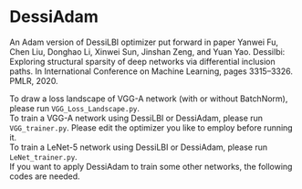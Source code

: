 # DessiAdam
An Adam version of DessiLBI optimizer put forward in  paper Yanwei Fu, Chen Liu, Donghao Li, Xinwei Sun, Jinshan Zeng, and Yuan Yao. Dessilbi: Exploring structural sparsity of deep networks via differential inclusion paths. In International Conference on Machine Learning, pages 3315–3326. PMLR, 2020.

To draw a loss landscape of VGG-A network (with or without BatchNorm), please run ```VGG_Loss_Landscape.py```. <br>
To train a VGG-A network using DessiLBI or DessiAdam, please run ```VGG_trainer.py```. Please edit the optimizer you like to employ before running it.<br>
To train a LeNet-5 network using DessiLBI or DessiAdam, please run ```LeNet_trainer.py```.<br>
If you want to apply DessiAdam to train some other networks, the following codes are needed.

